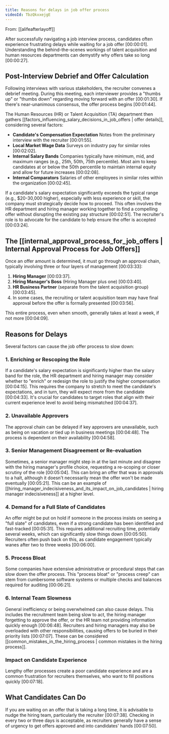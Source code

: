```yaml
---
title: Reasons for delays in job offer process
videoId: TbzQkxxejgE
---
```


From: [[alifeafterlayoff]] <br/> 

After successfully navigating a job interview process, candidates often experience frustrating delays while waiting for a job offer <a class="yt-timestamp" data-t="00:00:01">[00:00:01]</a>. Understanding the behind-the-scenes workings of talent acquisition and human resources departments can demystify why offers take so long <a class="yt-timestamp" data-t="00:00:27">[00:00:27]</a>.

## Post-Interview Debrief and Offer Calculation

Following interviews with various stakeholders, the recruiter convenes a debrief meeting. During this meeting, each interviewer provides a "thumbs up" or "thumbs down" regarding moving forward with an offer <a class="yt-timestamp" data-t="00:01:30">[00:01:30]</a>. If there's near-unanimous consensus, the offer process begins <a class="yt-timestamp" data-t="00:01:44">[00:01:44]</a>.

The Human Resources (HR) or Talent Acquisition (TA) department then gathers [[factors_influencing_salary_decisions_in_job_offers | offer details]], considering several factors:
*   **Candidate's Compensation Expectation** Notes from the preliminary interview with the recruiter <a class="yt-timestamp" data-t="00:01:55">[00:01:55]</a>.
*   **Local Market Wage Data** Surveys on industry pay for similar roles <a class="yt-timestamp" data-t="00:02:02">[00:02:02]</a>.
*   **Internal Salary Bands** Companies typically have minimum, mid, and maximum ranges (e.g., 25th, 50th, 75th percentile). Most aim to keep candidates at or below the 50th percentile to maintain internal equity and allow for future increases <a class="yt-timestamp" data-t="00:02:08">[00:02:08]</a>.
*   **Internal Comparators** Salaries of other employees in similar roles within the organization <a class="yt-timestamp" data-t="00:02:45">[00:02:45]</a>.

If a candidate's salary expectation significantly exceeds the typical range (e.g., $20-30,000 higher), especially with less experience or skill, the company must strategically decide how to proceed. This often involves the HR department and hiring manager working together to find a compelling offer without disrupting the existing pay structure <a class="yt-timestamp" data-t="00:02:51">[00:02:51]</a>. The recruiter's role is to advocate for the candidate to help ensure the offer is accepted <a class="yt-timestamp" data-t="00:03:24">[00:03:24]</a>.

## The [[internal_approval_process_for_job_offers | Internal Approval Process for Job Offers]]

Once an offer amount is determined, it must go through an approval chain, typically involving three or four layers of management <a class="yt-timestamp" data-t="00:03:33">[00:03:33]</a>:
1.  **Hiring Manager** <a class="yt-timestamp" data-t="00:03:37">[00:03:37]</a>.
2.  **Hiring Manager's Boss** (Hiring Manager plus one) <a class="yt-timestamp" data-t="00:03:40">[00:03:40]</a>.
3.  **HR Business Partner** (separate from the talent acquisition group) <a class="yt-timestamp" data-t="00:03:45">[00:03:45]</a>.
4.  In some cases, the recruiting or talent acquisition team may have final approval before the offer is formally presented <a class="yt-timestamp" data-t="00:03:56">[00:03:56]</a>.

This entire process, even when smooth, generally takes at least a week, if not more <a class="yt-timestamp" data-t="00:04:09">[00:04:09]</a>.

## Reasons for Delays

Several factors can cause the job offer process to slow down:

### 1. Enriching or Rescoping the Role
If a candidate's salary expectation is significantly higher than the salary band for the role, the HR department and hiring manager may consider whether to "enrich" or redesign the role to justify the higher compensation <a class="yt-timestamp" data-t="00:04:15">[00:04:15]</a>. This requires the company to stretch to meet the candidate's expectations, and in turn, they will expect more from the candidate <a class="yt-timestamp" data-t="00:04:33">[00:04:33]</a>. It's crucial for candidates to target roles that align with their current experience level to avoid being mismatched <a class="yt-timestamp" data-t="00:04:37">[00:04:37]</a>.

### 2. Unavailable Approvers
The approval chain can be delayed if key approvers are unavailable, such as being on vacation or tied up in business meetings <a class="yt-timestamp" data-t="00:04:48">[00:04:48]</a>. The process is dependent on their availability <a class="yt-timestamp" data-t="00:04:58">[00:04:58]</a>.

### 3. Senior Management Disagreement or Re-evaluation
Sometimes, a senior manager might step in at the last minute and disagree with the hiring manager's profile choice, requesting a re-scoping or closer scrutiny of the role <a class="yt-timestamp" data-t="00:05:04">[00:05:04]</a>. This can bring an offer that was in approvals to a halt, although it doesn't necessarily mean the offer won't be made eventually <a class="yt-timestamp" data-t="00:05:21">[00:05:21]</a>. This can be an example of [[hiring_manager_indecisiveness_and_its_impact_on_job_candidates | hiring manager indecisiveness]] at a higher level.

### 4. Demand for a Full Slate of Candidates
An offer might be put on hold if someone in the process insists on seeing a "full slate" of candidates, even if a strong candidate has been identified and fast-tracked <a class="yt-timestamp" data-t="00:05:31">[00:05:31]</a>. This requires additional recruiting time, potentially several weeks, which can significantly slow things down <a class="yt-timestamp" data-t="00:05:50">[00:05:50]</a>. Recruiters often push back on this, as candidate engagement typically wanes after two to three weeks <a class="yt-timestamp" data-t="00:06:00">[00:06:00]</a>.

### 5. Process Bloat
Some companies have extensive administrative or procedural steps that can slow down the offer process. This "process bloat" or "process creep" can stem from cumbersome software systems or multiple checks and balances required for auditing <a class="yt-timestamp" data-t="00:06:21">[00:06:21]</a>.

### 6. Internal Team Slowness
General inefficiency or being overwhelmed can also cause delays. This includes the recruitment team being slow to act, the hiring manager forgetting to approve the offer, or the HR team not providing information quickly enough <a class="yt-timestamp" data-t="00:06:48">[00:06:48]</a>. Recruiters and hiring managers may also be overloaded with other responsibilities, causing offers to be buried in their priority lists <a class="yt-timestamp" data-t="00:07:07">[00:07:07]</a>. These can be considered [[common_mistakes_in_the_hiring_process | common mistakes in the hiring process]].

### Impact on Candidate Experience
Lengthy offer processes create a poor candidate experience and are a common frustration for recruiters themselves, who want to fill positions quickly <a class="yt-timestamp" data-t="00:07:18">[00:07:18]</a>.

## What Candidates Can Do
If you are waiting on an offer that is taking a long time, it is advisable to nudge the hiring team, particularly the recruiter <a class="yt-timestamp" data-t="00:07:38">[00:07:38]</a>. Checking in every two or three days is acceptable, as recruiters generally have a sense of urgency to get offers approved and into candidates' hands <a class="yt-timestamp" data-t="00:07:50">[00:07:50]</a>.